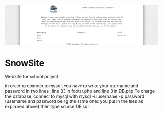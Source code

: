 ![Alt Text](https://github.com/LAMagicx/SnowSite/blob/main/index.png?raw=true)

# SnowSite
WebSite for school project

In order to connect to mysql, you have to write your username and password in two lines : line 33 in footer.php and line 3 in DB.php
To charge the database, connect to mysql with 
    mysql -u username -p password
(username and password being the same ones you put in the files as explained above) then type 
    source DB.sql

